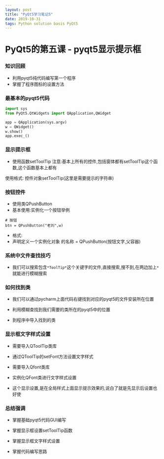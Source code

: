 ```yaml
---
layout: post
title: "PyQt5学习笔记5"
date: 2019-10-31 
tags: Python solution basis PyQt5
---
```



  
# PyQt5的第五课 - pyqt5显示提示框

### 知识回顾
-  利用pyqt5纯代码编写第一个程序
-  掌握了程序图标的设置方法

### 最基本的pyqt5代码
```python
import sys
from PyQt5.QtWidgets import QApplication,QWidget

app = QApplication(sys.argv)
w = QWidget()
w.show()
app.exec_()
```


### 显示提示框
- 使用函数setToolTip
注意:基本上所有的控件,包括窗体都有setToolTip这个函数,这个函数基本上都有

使用格式:
    控件对象setToolTip(这里是需要提示的字符串)

### 按钮控件
- 使用类QPushButton
- 基本使用:实例化一个按钮举例
```
# 按钮
btn = QPushButton("老刘",w)
```
- 格式:
- 声明定义一个实例化对象 的名称 = QPushButton(按钮文字,父容器)

### 系统中文件查找技巧
- 我们可以搜索包含`*ToolTip*`这个关键字的文件,直接搜索,搜不到,在两边加上`*`就能进行模糊搜索

### 如何找到类
-  我们可以通过pycharm上面代码右键找到对应的pyqt5的文件安装所在位置

-  利用模糊查找到我们需要的类所在的pyqt5中的位置

-  到程序中导入找到的类

### 显示框文字样式设置
-  需要导入QToolTip类库

-  通过QToolTip的setFont方法设置文字样式

-  需要导入Qfont类库

-  实例化QFont类进行文字样式设置

-  这个显示设置,是在全局样式上面显示提示效果的,说白了就是先显示后设置也好使

### 总结强调
-  掌握基础pyqt5代码GUI编写

-  掌握显示框设置setToolTip函数

-  掌握显示框文字样式设置

-  掌握代码编写思路















